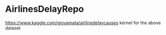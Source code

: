 # AirlinesDelayRepo
https://www.kaggle.com/giovamata/airlinedelaycauses kernel for the above dataset
